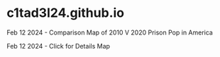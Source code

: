# c1tad3l24.github.io
Feb 12 2024 - Comparison Map of 2010 V 2020 Prison Pop in America

Feb 12 2024 - Click for Details Map
